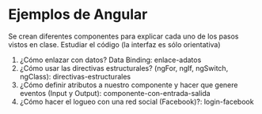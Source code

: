 # Ejemplos de Angular
Se crean diferentes componentes para explicar cada uno de los pasos vistos en clase. Estudiar el código (la interfaz es sólo orientativa)

1. ¿Cómo enlazar con datos? Data Binding: enlace-adatos
2. ¿Cómo usar las directivas estructurales? (ngFor, ngIf, ngSwitch, ngClass): directivas-estructurales
3. ¿Cómo definir atributos a nuestro componente y hacer que genere eventos (Input y Output): componente-con-entrada-salida
4. ¿Cómo hacer el logueo con una red social (Facebook)?: login-facebook

